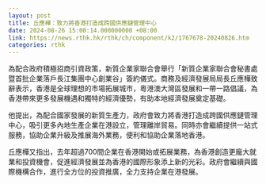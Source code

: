 ```yaml
---
layout: post
title: 丘應樺：致力將香港打造成跨國供應鏈管理中心
date: 2024-08-26 15:00:14.000000000 +08:00
link: https://news.rthk.hk/rthk/ch/component/k2/1767678-20240826.htm
categories: rthk
---
```


為配合政府積極招商引資政策，新質企業家聯合會舉行「新質企業家聯合會秘書處暨首批企業落戶長江集團中心創業谷」簽約儀式。商務及經濟發展局局長丘應樺致辭表示，香港是全球理想的市場拓展城市，粵港澳大灣區發展和一帶一路倡議，為香港帶來更多發展機遇和獨特的經濟優勢，有助本地經濟發展奠定基礎。

他提出，為配合國家發展的新質生產力，政府會致力將香港打造成跨國供應鏈管理中心，吸引更多內地生產企業在港設立，管理離岸貿易。同時亦會繼續提供一站式服務，協助企業升級及推展海外業務，便利和協助企業落地香港。

丘應樺又指出，去年超過700間企業在香港開始或拓展業務，為香港創造更龐大就業和投資機會，促進經濟發展並為香港的國際形象添上新的光彩。政府會繼續與國際機構合作，進行全方位的投資推廣，全力支持企業在港發展。
